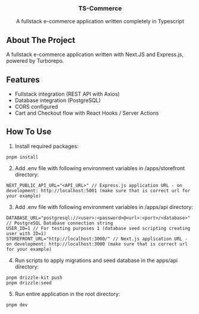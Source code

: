 <h3 align="center">TS-Commerce</h3>

  <p align="center">
    A fullstack e-commerce application written completely in Typescript
  </p>

## About The Project

A fullstack e-commerce application written with Next.JS and Express.js, powered by Turborepo.

## Features

- Fullstack integration (REST API with Axios)
- Database integration (PostgreSQL)
- CORS configured
- Cart and Checkout flow with React Hooks / Server Actions

## How To Use

1. Install required packages:

```
pnpm install
```

2. Add .env file with following environment variables in /apps/storefront directory:

```
NEXT_PUBLIC_API_URL="<API_URL>" // Express.js application URL - on development: http://localhost:5001 (make sure that is correct url for your example)
```

3. Add .env file with following environment variables in /apps/api directory:

```
DATABASE_URL="postgresql://<user>:<password>@<url>:<port>/<database>" // PostgreSQL Database connection string
USER_ID=1 // For testing purposes 1 (database seed scripting creating user with ID=1)
STOREFRONT_URL="http://localhost:3000/" // Next.js application URL - on development: http://localhost:3000 (make sure that is correct url for your example)
```

4. Run scripts to apply migrations and seed database in the apps/api directory:

```
pnpm drizzle-kit push
pnpm drizzle:seed
```

5. Run entire application in the root directory:

```
pnpm dev
```
